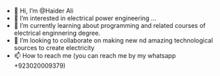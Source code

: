 - 👋 Hi, I’m @Haider Ali
- 👀 I’m interested in electrical power engineering ...
- 🌱 I’m currently learning about programming and related courses of electrical enginnering degree.
- 💞️ I’m looking to collaborate on making new nd amazing technological sources to create electricity
- 📫 How to reach me (you can reach me by my whatsapp +923020009379)

<!---
HaiderAli030096/HaiderAli030096 is a ✨ special ✨ repository because its `README.md` (this file) appears on your GitHub profile.
You can click the Preview link to take a look at your changes.
--->
